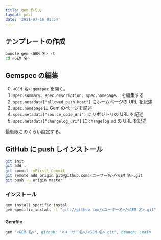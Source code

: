 ```yaml
---
title: gem 作り方
layout: post
date: '2021-07-16 01:54'
---
```



## テンプレートの作成
```sh
bundle gem <GEM 名> -t
cd <GEM 名>
```

## Gemspec の編集

0. `<GEM 名>.gemspec` を開く。
0. `spec.summary`、`spec.description`、`spec.homepage`、
を編集する
0. `spec.metadata["allowed_push_host"]` 
にホームページの URL を記述
0. `spec.homepage` に Gem のページを記述
0. `spec.metadata["source_code_uri"]` にリポジトリの URL を記述
0. `spec.metadata["changelog_uri"]` に `changelog.md` の URL を記述

最低限このくらい設定する。

## GitHub に push しインストール

```sh
git init
git add .
git commit -mFirst\ Commit
git remote add origin git@github.com:<ユーザー名>/<GEM 名>.git
git push -u origin master
```

### インストール

```sh
gem install specific_instal
gem specific_install -l "git://github.com/<ユーザー名>/<GEM 名>.git"
```

#### Gemfile
```rb
gem "<GEM 名>", github: "<ユーザー名>/<GEM 名>.git", branch: :main
```


